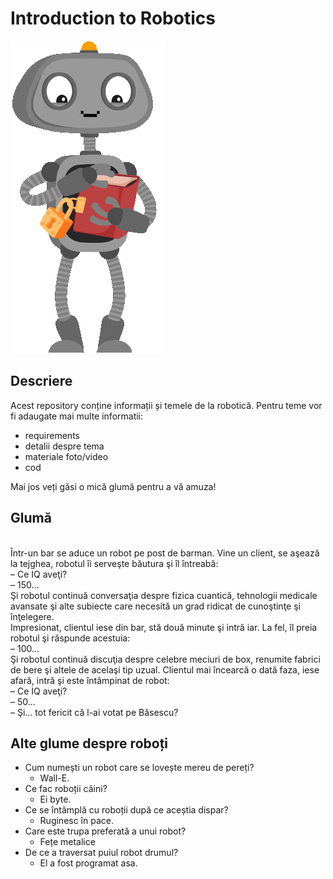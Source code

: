 # Introduction to Robotics

![Robotics GIF](giphy.gif)

## Descriere

Acest repository conține informații și temele de la robotică. Pentru teme vor fi adaugate mai multe informatii: <br> 
 - requirements
 - detalii despre tema
 - materiale foto/video
 - cod

Mai jos veți găsi o mică glumă pentru a vă amuza!

## Glumă
 <br> 
Într-un bar se aduce un robot pe post de barman. Vine un client, se aşează la tejghea, robotul îi serveşte băutura şi îl întreabă: <br> 
– Ce IQ aveţi? <br> 
– 150… <br> 
Şi robotul continuă conversaţia despre fizica cuantică, tehnologii medicale avansate şi alte subiecte care necesită un grad ridicat de cunoştinţe şi înţelegere.  <br> Impresionat, clientul iese din bar, stă două minute şi intră iar. La fel, îl preia robotul şi răspunde acestuia: <br> 
– 100… <br> 
Şi robotul continuă discuţia despre celebre meciuri de box, renumite fabrici de bere şi altele de acelaşi tip uzual. Clientul mai încearcă o dată faza, iese afară, intră şi este întâmpinat de robot: <br> 
– Ce IQ aveţi? <br> 
– 50… <br> 
– Şi… tot fericit că l-ai votat pe Băsescu? <br> 

## Alte glume despre roboți

- Cum numești un robot care se lovește mereu de pereți?
  - Wall-E.
- Ce fac roboții câini?
  - Ei byte.
- Ce se întâmplă cu roboții după ce aceștia dispar?
  - Ruginesc în pace.
- Care este trupa preferată a unui robot?
  - Fețe metalice
- De ce a traversat puiul robot drumul?
  - El a fost programat asa.

